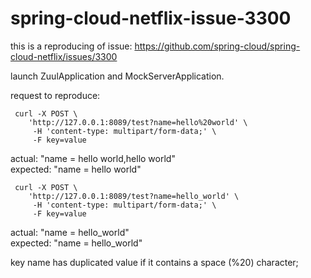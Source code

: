 # spring-cloud-netflix-issue-3300
this is a reproducing of issue: https://github.com/spring-cloud/spring-cloud-netflix/issues/3300

launch ZuulApplication and MockServerApplication.

request to reproduce:
```
 curl -X POST \
    'http://127.0.0.1:8089/test?name=hello%20world' \
     -H 'content-type: multipart/form-data;' \
     -F key=value
  ```
actual:   "name = hello world,hello world"\
expected: "name = hello world"
```
 curl -X POST \
    'http://127.0.0.1:8089/test?name=hello_world' \
     -H 'content-type: multipart/form-data;' \
     -F key=value
  ```
actual:   "name = hello_world"\
expected: "name = hello_world"

key name has duplicated value if it contains a space (%20) character;
